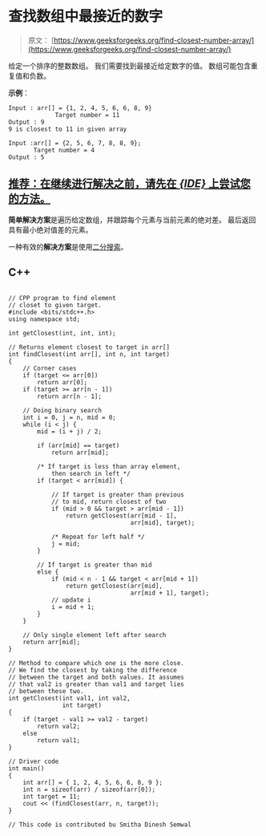 # 查找数组中最接近的数字

> 原文： [https://www.geeksforgeeks.org/find-closest-number-array/](https://www.geeksforgeeks.org/find-closest-number-array/)

给定一个排序的整数数组。 我们需要找到最接近给定数字的值。 数组可能包含重复值和负数。

**示例**：

```
Input : arr[] = {1, 2, 4, 5, 6, 6, 8, 9}
             Target number = 11
Output : 9
9 is closest to 11 in given array

Input :arr[] = {2, 5, 6, 7, 8, 8, 9}; 
       Target number = 4
Output : 5
```

## [推荐：在继续进行解决之前，请先在 ***{IDE}*** 上尝试您的方法。](https://ide.geeksforgeeks.org/)

**简单解决方案**是遍历给定数组，并跟踪每个元素与当前元素的绝对差。 最后返回具有最小绝对值差的元素。

一种有效的**解决方案**是使用[二分搜索](https://www.geeksforgeeks.org/binary-search/)。

## C++ 

```

// CPP program to find element 
// closet to given target. 
#include <bits/stdc++.h> 
using namespace std; 

int getClosest(int, int, int); 

// Returns element closest to target in arr[] 
int findClosest(int arr[], int n, int target) 
{ 
    // Corner cases 
    if (target <= arr[0]) 
        return arr[0]; 
    if (target >= arr[n - 1]) 
        return arr[n - 1]; 

    // Doing binary search 
    int i = 0, j = n, mid = 0; 
    while (i < j) { 
        mid = (i + j) / 2; 

        if (arr[mid] == target) 
            return arr[mid]; 

        /* If target is less than array element, 
            then search in left */
        if (target < arr[mid]) { 

            // If target is greater than previous 
            // to mid, return closest of two 
            if (mid > 0 && target > arr[mid - 1]) 
                return getClosest(arr[mid - 1], 
                                  arr[mid], target); 

            /* Repeat for left half */
            j = mid; 
        } 

        // If target is greater than mid 
        else { 
            if (mid < n - 1 && target < arr[mid + 1]) 
                return getClosest(arr[mid], 
                                  arr[mid + 1], target); 
            // update i 
            i = mid + 1;  
        } 
    } 

    // Only single element left after search 
    return arr[mid]; 
} 

// Method to compare which one is the more close. 
// We find the closest by taking the difference 
// between the target and both values. It assumes 
// that val2 is greater than val1 and target lies 
// between these two. 
int getClosest(int val1, int val2, 
               int target) 
{ 
    if (target - val1 >= val2 - target) 
        return val2; 
    else
        return val1; 
} 

// Driver code 
int main() 
{ 
    int arr[] = { 1, 2, 4, 5, 6, 6, 8, 9 }; 
    int n = sizeof(arr) / sizeof(arr[0]); 
    int target = 11; 
    cout << (findClosest(arr, n, target)); 
} 

// This code is contributed bu Smitha Dinesh Semwal 

```